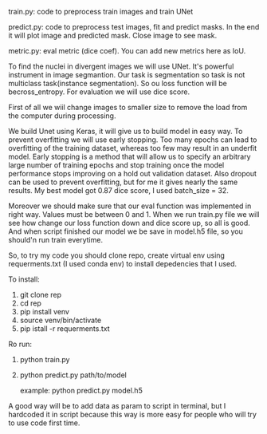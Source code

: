 train.py: code to preprocess train images and train UNet

predict.py: code to preprocess test images, fit and predict masks. In the end it will plot image and predicted mask. Close image to see mask.

metric.py: eval metric (dice coef). You can add new metrics here as IoU. 

To find the nuclei in divergent images we will use UNet. It's powerful instrument in image segmantion. Our task is segmentation so task is not multiclass task(instance segmentation). So ou loss function will be becross_entropy. For evaluation we will use dice score.

First of all we wiil change images to smaller size to remove the load from the computer during processing.


We build Unet using Keras, it will give us to build model in easy way. To prevent overfitting we will use early stopping.
Too many epochs can lead to overfitting of the training dataset, whereas too few may result in an underfit model. Early stopping is a method that will allow us to specify an arbitrary large number of training epochs and stop training once the model performance stops improving on a hold out validation dataset. Also dropout can be used to prevent overfitting, but for me it gives nearly the same results. My best model got 0.87 dice score, I used batch_size = 32.



Moreover we should make sure that our eval function was implemented in right way. Values must be between 0 and  1. When we run train.py file we will see how change our loss function down and dice score up, so all is good. And when script finished our model we be save in model.h5 file, so you should'n run train everytime.


So, to try my code you should clone repo, create virtual env using requerments.txt (I used conda env) to install depedencies that I used. 

To install: 
1. git clone rep
2. cd rep
3. pip install venv
4. source venv/bin/activate
5. pip istall -r requerments.txt

Ro run:

1. python train.py 

2. python predict.py path/to/model

	example: python predict.py model.h5


A good way will be to add data as param to script in terminal, but I hardcoded it in script because this way is more easy for people who will try to use code first time. 